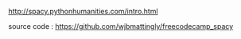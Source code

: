 http://spacy.pythonhumanities.com/intro.html

source code : https://github.com/wjbmattingly/freecodecamp_spacy